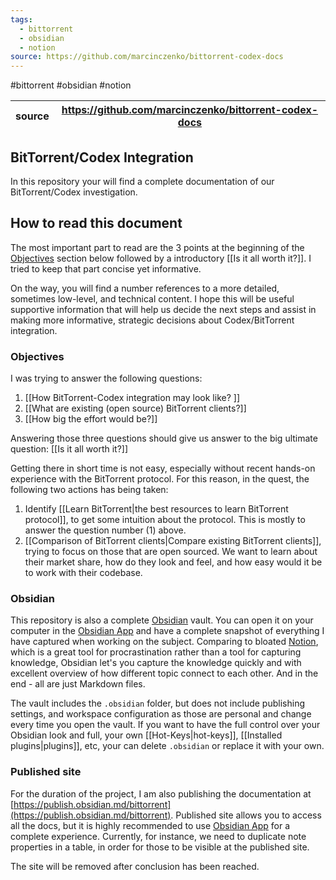 ```yaml
---
tags:
  - bittorrent
  - obsidian
  - notion
source: https://github.com/marcinczenko/bittorrent-codex-docs
---
```

#bittorrent #obsidian #notion 

| source | https://github.com/marcinczenko/bittorrent-codex-docs |
| ------ | ----------------------------------------------------- |

## BitTorrent/Codex Integration

In this repository your will find a complete documentation of our BitTorrent/Codex investigation.

## How to read this document

The most important part to read are the 3 points at the beginning of the [Objectives](#objectives) section below followed by a introductory [[Is it all worth it?]]. I tried to keep that part concise yet informative.

On the way, you will find a number references to a more detailed, sometimes low-level, and technical content. I hope this will be useful supportive information that will help us decide the next steps and assist in making more informative, strategic decisions about Codex/BitTorrent integration.

### Objectives

I was trying to answer the following questions:

1. [[How BitTorrent-Codex integration may look like? ]]
2. [[What are existing (open source) BitTorrent clients?]]
3. [[How big the effort would be?]]

Answering those three questions should give us answer to the big ultimate question: [[Is it all worth it?]]

Getting there in short time is not easy, especially without recent hands-on experience with the BitTorrent protocol. For this reason, in the quest, the following two actions has being taken:

1. Identify [[Learn BitTorrent|the best resources to learn BitTorrent protocol]], to get some intuition about the protocol. This is mostly to answer the question number (1) above.
2. [[Comparison of BitTorrent clients|Compare existing BitTorrent clients]], trying to focus on those that are open sourced. We want to learn about their market share, how do they look and feel, and how easy would it be to work with their codebase.

### Obsidian

This repository is also a complete [Obsidian](https://obsidian.md) vault. You can open it on your computer in the [Obsidian App](https://obsidian.md/download) and have a complete snapshot of everything I have captured when working on the subject. Comparing to bloated [Notion](https://www.notion.so), which is a great tool for procrastination rather than a tool for capturing knowledge, Obsidian let's you capture the knowledge quickly and with excellent overview of how different topic connect to each other. And in the end - all are just Markdown files.

The vault includes the `.obsidian` folder, but does not include publishing settings, and workspace configuration as those are personal and change every time you open the vault. If you want to have the full control over your Obsidian look and full, your own [[Hot-Keys|hot-keys]], [[Installed plugins|plugins]], etc, your can delete `.obsidian` or replace it with your own.

### Published site

For the duration of the project, I am also publishing the documentation at [https://publish.obsidian.md/bittorrent](https://publish.obsidian.md/bittorrent). Published site allows you to access all the docs, but it is highly recommended to use [Obsidian App](https://obsidian.md/download) for a complete experience. Currently, for instance, we need to duplicate note properties in a table, in order for those to be visible at the published site.

The site will be removed after conclusion has been reached.

